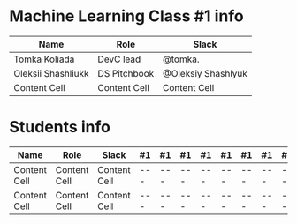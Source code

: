 # Machine Learning Class #1 info

Name               | Role         | Slack             |
-------------------|--------------|-------------------|
Tomka Koliada      | DevC lead    |@tomka.            |
Oleksii Shashliukk | DS Pitchbook |@Oleksiy Shashlyuk |
Content Cell       | Content Cell |Content Cell       |

# Students info

Name            | Role         | Slack       |#1 |#1 |#1 |#1 |#1 |#1 |#1 |#1 |#1 |#1 |#1 |#1 |#1 |#1 |
----------------|--------------|-------------|---|---|---|---|---|---|---|---|---|---|---|---|---|---|
Content Cell    | Content Cell |Content Cell |---|---|---|---|---|---|---|---|---|---|---|---|---|---|
Content Cell    | Content Cell |Content Cell |---|---|---|---|---|---|---|---|---|---|---|---|---|---|
